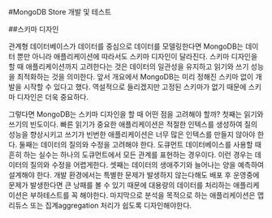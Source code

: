 #MongoDB Store 개발 및 테스트

##스키마 디자인

관계형 데이터베이스가 데이터를 중심으로 데이터를 모델링한다면 MongoDB는 데이터 뿐만 아니라 애플리케이션에 따라서도 스키마 디자인이 달라진다. 스키마 디자인을 할 때 애플리케이션까지 고려한다는 것은 데이터의 일관성을 유지하고 읽기와 쓰기 성능을 최적화하는  것을 의미한다. 앞서 개요에서  MongoDB는 미리 정해진 스키마 없이 개발을 시작할 수 있다고 했다. 역설적으로 들리겠지만 고정된 스키마가 없기 때문에  스키마 디자인은 더욱 중요하다.

그렇다면 MongoDB는 스키마 디자인을 할 때 어떤 점을 고려해야 할까?
첫째는 읽기와 쓰기의 빈도이다. 빠른 읽기가 중요한 애플리케이션은 적절한 인텍스를 생성하여 질의 성능을 향상시키고 쓰기가 빈번한 애플리케이션은 너무 많은 인텍스를 만들지 않아야 한다.
둘째는 데이터의 질의와 수정을 고려해야 한다. 도큐먼트 데이터베이스를 사용할 때 흔히 하는 실수는 하나의 도큐먼트에서 모든 관계를 표현하는 경우이다. 이런 경우는 데이터의 질의와 수정을 어렵게한다.
셋째는 데이터의 생애주기와 늘어나는 양을 예측하여 설계해야 한다. 개발 환경에서는 특별한 문제가 발생하지 않는다해도 배포 후 운영중에 문제가 발생한다면 큰 낭패를 볼 수 있기 때문에 대용량의 데이터를 처리하는 애플리케이션은 부하테스트를 꼭 해야한다. 
마지막으로 분석을 목적으로 하는 애플리케이션은 맵리듀스 또는 집계aggregation 처리가 쉽도록 디자인해야한다.


